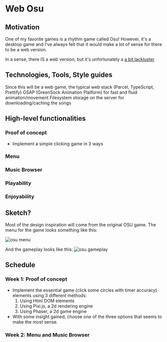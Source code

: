 # Web Osu
## Motivation
One of my favorite games is a rhythm game called Osu! However, it's a desktop game and I've
always felt that it would make a lot of sense for there to be a web version. 

In a sense, there IS a web version, but it's unfortunately a [a bit lackluster](https://www.osu-web.com/)
## Technologies, Tools, Style guides
Since this will be a web game, the typical web stack (Parcel, TypeScript, Prettify)
GSAP (GreenSock Animation Platform) for fast and fluid animation/movement
Filesystem storage on the server for downloading/caching the songs
## High-level functionalities
### Proof of concept
 - Implement a simple clicking game in 3 ways
### Menu
### Music Browser
### Playability
### Enjoyability
## Sketch?
Most of the design inspiration will come from the original OSU game. The menu for the game looks something like this:

![osu menu](https://user-images.githubusercontent.com/30797591/43987228-e971dde8-9d47-11e8-944d-0bc0aacd23e2.jpg)



And the gameplay looks like this:
![osu gameplay](https://i.ppy.sh/6533010aef9b1b2834079d011a3219d1db3f0c38/68747470733a2f2f6f73752e7070792e73682f73732f3130373132343034)

## Schedule
### Week 1: Proof of concept
 - Implement the essential game (click some circles with timer accuracy) elements using 3 different methods:
    1. Using Html DOM elements
    2. Using Pixi.js, a 2d rendering engine
    3. Using Phaser, a 2d game engine
 - With some insight gained, choose one of the three options that seems to make the most sense.
### Week 2: Menu and Music Browser
 
